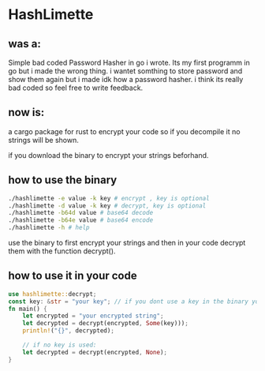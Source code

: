 # HashLimette

## was a:


Simple bad coded Password Hasher in go i wrote.
Its my first programm in go but i made the wrong thing.
i wantet somthing to store password and show them again but i made idk how a password hasher.
i think its really bad coded so feel free to write feedback.


## now is:

a cargo package for rust to encrypt your code so if you decompile it no strings will be shown.

if you download the binary to encrypt your strings beforhand.

## how to use the binary

```bash
./hashlimette -e value -k key # encrypt , key is optional
./hashlimette -d value -k key # decrypt, key is optional
./hashlimette -b64d value # base64 decode
./hashlimette -b64e value # base64 encode
./hashlimette -h # help
```
use the binary to first encrypt your strings and then in your code decrypt them with the function decrypt().

## how to use it in your code

```rust
use hashlimette::decrypt;
const key: &str = "your key"; // if you dont use a key in the binary you dont need to use one here the default key wil be used
fn main() {
    let encrypted = "your encrypted string";
    let decrypted = decrypt(encrypted, Some(key)));
    println!("{}", decrypted);

    // if no key is used:
    let decrypted = decrypt(encrypted, None);
}
```